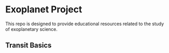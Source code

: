 # Exoplanet Project
This repo is designed to provide educational resources related to the study of exoplanetary science.

## Transit Basics
